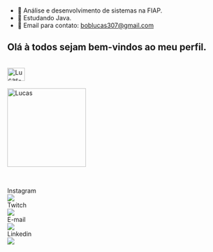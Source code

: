 ### 

- 🔭 Análise e desenvolvimento de sistemas na FIAP.
- 🌱 Estudando Java. 
- 💬 Email para contato: boblucas307@gmail.com

## Olá à todos sejam bem-vindos ao meu perfil.

<div style="display: inline_block"><br>
  
  <img align="center" alt="Lucas-Java" height="30" width="40" src="https://img.shields.io/badge/java-%23ED8B00.svg?style=for-the-badge&logo=java&logoColor=white">
  <div style="display: inline_block"><br>
  <img align="center" alt="Lucas" height="180em"src="https://github-readme-stats.vercel.app/api?username=lucasrabd&theme=transparent&show_icons=true">
 

  
  ##
 
<div> 
<br> Instagram <br>
  <a href="https://www.instagram.com/lucasrabd/" target="_blank"><img src="https://img.shields.io/badge/-Instagram-%23E4405F?style=for-the-badge&logo=instagram&logoColor=white" target="_blank"></a>
  <br> Twitch <br>
 	<a href="" target="_blank"><img src="https://img.shields.io/badge/Twitch-9146FF?style=for-the-badge&logo=twitch&logoColor=white" target="_blank"></a>
  <br> E-mail <br>
  <a href = "mailto:boblucas307@gmail.com"><img src="https://img.shields.io/badge/-Gmail-%23333?style=for-the-badge&logo=gmail&logoColor=white" target="_blank"></a>
  <br> Linkedin <br>
  <a href="https://www.linkedin.com/in/lucas-carabolad-bob-195817223/" target="_blank"><img src="https://img.shields.io/badge/-LinkedIn-%230077B5?style=for-the-badge&logo=linkedin&logoColor=white" target="_blank"></a> 
  
</div>
  
  
  
